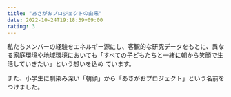 ```yaml
---
title: "あさがおプロジェクトの由来"
date: 2022-10-24T19:18:39+09:00
rating: 3
---
```

私たちメンバーの経験をエネルギー源にし、客観的な研究データをもとに、異なる家庭環境や地域環境においても「すべての子どもたちと一緒に朝から笑顔で生活していきたい」という想いを込め
ています。

また、小学生に馴染み深い「朝顔」から「あさがおプロジェクト」という名前をつけました。
